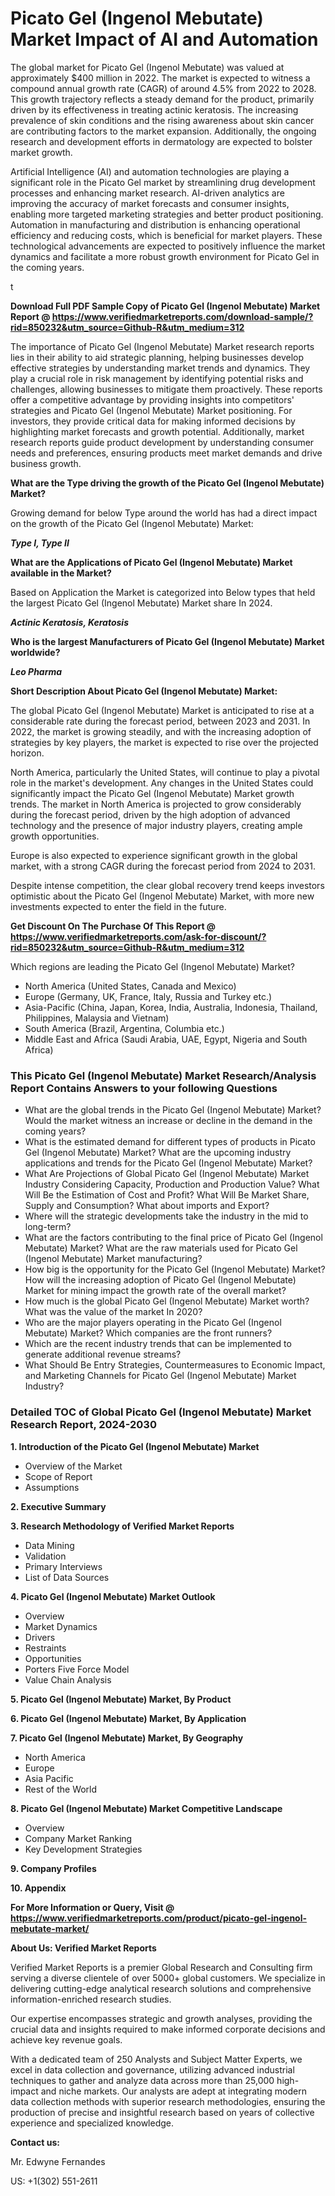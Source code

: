 <meta name="title" content="Global Picato Gel (Ingenol Mebutate) Market Impact of AI and Automation"><meta name="description" content="The global market for Picato Gel (Ingenol Mebutate) was valued at approximately $400 million in 2022. The market is expected to witness a compound annual growth rate ("><meta name="title" content="Picato Gel (Ingenol Mebutate) Market Size, Share, Scope, Trends, Growth, Opportunities, Analysis, Forecast"><h1>Picato Gel (Ingenol Mebutate) Market Impact of AI and Automation</h1><p>The global market for Picato Gel (Ingenol Mebutate) was valued at approximately $400 million in 2022. The market is expected to witness a compound annual growth rate (CAGR) of around 4.5% from 2022 to 2028. This growth trajectory reflects a steady demand for the product, primarily driven by its effectiveness in treating actinic keratosis. The increasing prevalence of skin conditions and the rising awareness about skin cancer are contributing factors to the market expansion. Additionally, the ongoing research and development efforts in dermatology are expected to bolster market growth.</p><p>Artificial Intelligence (AI) and automation technologies are playing a significant role in the Picato Gel market by streamlining drug development processes and enhancing market research. AI-driven analytics are improving the accuracy of market forecasts and consumer insights, enabling more targeted marketing strategies and better product positioning. Automation in manufacturing and distribution is enhancing operational efficiency and reducing costs, which is beneficial for market players. These technological advancements are expected to positively influence the market dynamics and facilitate a more robust growth environment for Picato Gel in the coming years.</p>t</p><p id="" class=""><strong>Download Full PDF Sample Copy of Picato Gel (Ingenol Mebutate) Market Report @ <a href="https://www.verifiedmarketreports.com/download-sample/?rid=850232&utm_source=Github-R&utm_medium=312" target="_blank">https://www.verifiedmarketreports.com/download-sample/?rid=850232&utm_source=Github-R&utm_medium=312</a></strong></p><p>The importance of&nbsp;Picato Gel (Ingenol Mebutate) Market research reports lies in their ability to aid strategic planning, helping businesses develop effective strategies by understanding market trends and dynamics. They play a crucial role in risk management by identifying potential risks and challenges, allowing businesses to mitigate them proactively. These reports offer a competitive advantage by providing insights into competitors' strategies and Picato Gel (Ingenol Mebutate) Market positioning. For investors, they provide critical data for making informed decisions by highlighting market forecasts and growth potential. Additionally, market research reports guide product development by understanding consumer needs and preferences, ensuring products meet market demands and drive business growth.</p><p><strong>What are the&nbsp;Type driving the growth of the Picato Gel (Ingenol Mebutate) Market?</strong></p><p id="" class="">Growing demand for below Type around the world has had a direct impact on the growth of the Picato Gel (Ingenol Mebutate) Market:</p><em><strong>Type I, Type II</strong></em></p><strong>What are the&nbsp;Applications&nbsp;of Picato Gel (Ingenol Mebutate) Market available in the Market?</strong></p><p id="" class="">Based on Application the Market is categorized into Below types that held the largest Picato Gel (Ingenol Mebutate) Market share In 2024.</p><em><strong>Actinic Keratosis, Keratosis</strong></em></p><strong>Who is the largest Manufacturers of Picato Gel (Ingenol Mebutate) Market worldwide?</strong></p><p><em><strong>Leo Pharma</strong></em></p><p id="" class=""><strong>Short Description About Picato Gel (Ingenol Mebutate) Market:</strong></p><p>The global Picato Gel (Ingenol Mebutate) Market is anticipated to rise at a considerable rate during the forecast period, between 2023 and 2031. In 2022, the market is growing steadily, and with the increasing adoption of strategies by key players, the market is expected to rise over the projected horizon.</p><p>North America, particularly the United States, will continue to play a pivotal role in the market's development. Any changes in the United States could significantly impact the Picato Gel (Ingenol Mebutate) Market growth trends. The market in North America is projected to grow considerably during the forecast period, driven by the high adoption of advanced technology and the presence of major industry players, creating ample growth opportunities.</p><p>Europe is also expected to experience significant growth in the global market, with a strong CAGR during the forecast period from 2024 to 2031.</p><p>Despite intense competition, the clear global recovery trend keeps investors optimistic about the Picato Gel (Ingenol Mebutate) Market, with more new investments expected to enter the field in the future.</p><p id="" class=""><strong>Get Discount On The Purchase Of This Report @ <a href="https://www.verifiedmarketreports.com/ask-for-discount/?rid=850232&utm_source=Github-R&utm_medium=312" target="_blank">https://www.verifiedmarketreports.com/ask-for-discount/?rid=850232&utm_source=Github-R&utm_medium=312</a></strong></p>Which regions are leading the Picato Gel (Ingenol Mebutate) Market?</p><ul><li>North America (United States, Canada and Mexico)</li><li>Europe (Germany, UK, France, Italy, Russia and Turkey etc.)</li><li>Asia-Pacific (China, Japan, Korea, India, Australia, Indonesia, Thailand, Philippines, Malaysia and Vietnam)</li><li>South America (Brazil, Argentina, Columbia etc.)</li><li>Middle East and Africa (Saudi Arabia, UAE, Egypt, Nigeria and South Africa)</li></ul><h3 id="" class="">This Picato Gel (Ingenol Mebutate) Market Research/Analysis Report Contains Answers to your following Questions</h3><ul><li>What are the global trends in the Picato Gel (Ingenol Mebutate) Market? Would the market witness an increase or decline in the demand in the coming years?</li><li>What is the estimated demand for different types of products in Picato Gel (Ingenol Mebutate) Market? What are the upcoming industry applications and trends for the Picato Gel (Ingenol Mebutate) Market?</li><li>What Are Projections of Global Picato Gel (Ingenol Mebutate) Market Industry Considering Capacity, Production and Production Value? What Will Be the Estimation of Cost and Profit? What Will Be Market Share, Supply and Consumption? What about imports and Export?</li><li>Where will the strategic developments take the industry in the mid to long-term?</li><li>What are the factors contributing to the final price of Picato Gel (Ingenol Mebutate) Market? What are the raw materials used for Picato Gel (Ingenol Mebutate) Market manufacturing?</li><li>How big is the opportunity for the Picato Gel (Ingenol Mebutate) Market? How will the increasing adoption of Picato Gel (Ingenol Mebutate) Market for mining impact the growth rate of the overall market?</li><li>How much is the global Picato Gel (Ingenol Mebutate) Market worth? What was the value of the market In 2020?</li><li>Who are the major players operating in the Picato Gel (Ingenol Mebutate) Market? Which companies are the front runners?</li><li>Which are the recent industry trends that can be implemented to generate additional revenue streams?</li><li>What Should Be Entry Strategies, Countermeasures to Economic Impact, and Marketing Channels for Picato Gel (Ingenol Mebutate) Market Industry?</li></ul><h3 id="" class="">Detailed TOC of Global Picato Gel (Ingenol Mebutate) Market Research Report, 2024-2030</h3><p id="" class=""><strong>1. Introduction of the Picato Gel (Ingenol Mebutate) Market</strong></p><ul><li>Overview of the Market</li><li>Scope of Report</li><li>Assumptions</li></ul><p id="" class=""><strong>2. Executive Summary</strong></p><p id="" class=""><strong>3. Research Methodology of Verified Market Reports</strong></p><ul><li>Data Mining</li><li>Validation</li><li>Primary Interviews</li><li>List of Data Sources</li></ul><p id="" class=""><strong>4. Picato Gel (Ingenol Mebutate) Market Outlook</strong></p><ul><li>Overview</li><li>Market Dynamics</li><li>Drivers</li><li>Restraints</li><li>Opportunities</li><li>Porters Five Force Model</li><li>Value Chain Analysis</li></ul><p id="" class=""><strong>5. Picato Gel (Ingenol Mebutate) Market, By Product</strong></p><p id="" class=""><strong>6. Picato Gel (Ingenol Mebutate) Market, By Application</strong></p><p id="" class=""><strong>7. Picato Gel (Ingenol Mebutate) Market, By Geography</strong></p><ul><li>North America</li><li>Europe</li><li>Asia Pacific</li><li>Rest of the World</li></ul><p id="" class=""><strong>8. Picato Gel (Ingenol Mebutate) Market Competitive Landscape</strong></p><ul><li>Overview</li><li>Company Market Ranking</li><li>Key Development Strategies</li></ul><p id="" class=""><strong>9. Company Profiles</strong></p><p id="" class=""><strong>10. Appendix</strong></p><p id="" class=""><strong>For More Information or Query, Visit @ <a href="https://www.verifiedmarketreports.com/product/picato-gel-ingenol-mebutate-market/" target="_blank">https://www.verifiedmarketreports.com/product/picato-gel-ingenol-mebutate-market/</a></strong></p><p id="" class=""><strong>About Us: Verified Market Reports</strong></p><p id="" class="">Verified Market Reports is a premier Global Research and Consulting firm serving a diverse clientele of over 5000+ global customers. We specialize in delivering cutting-edge analytical research solutions and comprehensive information-enriched research studies.</p><p id="" class="">Our expertise encompasses strategic and growth analyses, providing the crucial data and insights required to make informed corporate decisions and achieve key revenue goals.</p><p id="" class="">With a dedicated team of 250 Analysts and Subject Matter Experts, we excel in data collection and governance, utilizing advanced industrial techniques to gather and analyze data across more than 25,000 high-impact and niche markets. Our analysts are adept at integrating modern data collection methods with superior research methodologies, ensuring the production of precise and insightful research based on years of collective experience and specialized knowledge.</p><p id="" class=""><strong>Contact us:</strong></p><p id="" class="">Mr. Edwyne Fernandes</p><p id="" class="">US: +1(302) 551-2611</p>